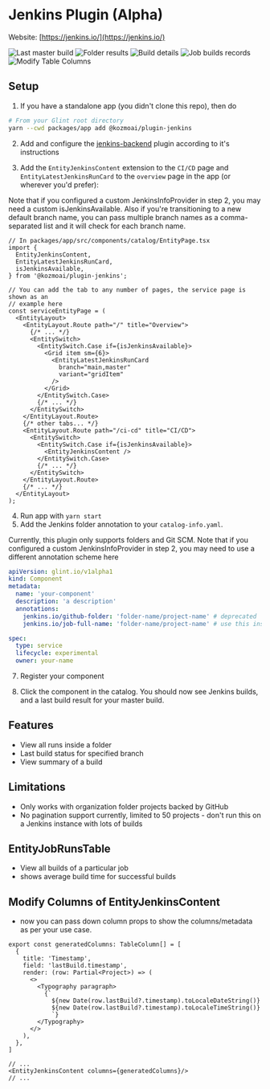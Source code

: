# Jenkins Plugin (Alpha)

Website: [https://jenkins.io/](https://jenkins.io/)

<img src="./src/assets/last-master-build.png"  alt="Last master build"/>
<img src="./src/assets/folder-results.png"  alt="Folder results"/>
<img src="./src/assets/build-details.png"  alt="Build details"/>
<img src="./src/assets/jobrun-table.png"  alt="Job builds records"/>
<img src="./src/assets/dynamic-columns.png"  alt="Modify Table Columns"/>

## Setup

1. If you have a standalone app (you didn't clone this repo), then do

```bash
# From your Glint root directory
yarn --cwd packages/app add @kozmoai/plugin-jenkins
```

2. Add and configure the [jenkins-backend](../jenkins-backend) plugin according to it's instructions

3. Add the `EntityJenkinsContent` extension to the `CI/CD` page and `EntityLatestJenkinsRunCard` to the `overview` page in the app (or wherever you'd prefer):

Note that if you configured a custom JenkinsInfoProvider in step 2, you may need a custom isJenkinsAvailable. Also if you're transitioning to a new default branch name, you can pass multiple branch names as a comma-separated list and it will check for each branch name.

```tsx
// In packages/app/src/components/catalog/EntityPage.tsx
import {
  EntityJenkinsContent,
  EntityLatestJenkinsRunCard,
  isJenkinsAvailable,
} from '@kozmoai/plugin-jenkins';

// You can add the tab to any number of pages, the service page is shown as an
// example here
const serviceEntityPage = (
  <EntityLayout>
    <EntityLayout.Route path="/" title="Overview">
      {/* ... */}
      <EntitySwitch>
        <EntitySwitch.Case if={isJenkinsAvailable}>
          <Grid item sm={6}>
            <EntityLatestJenkinsRunCard
              branch="main,master"
              variant="gridItem"
            />
          </Grid>
        </EntitySwitch.Case>
        {/* ... */}
      </EntitySwitch>
    </EntityLayout.Route>
    {/* other tabs... */}
    <EntityLayout.Route path="/ci-cd" title="CI/CD">
      <EntitySwitch>
        <EntitySwitch.Case if={isJenkinsAvailable}>
          <EntityJenkinsContent />
        </EntitySwitch.Case>
        {/* ... */}
      </EntitySwitch>
    </EntityLayout.Route>
    {/* ... */}
  </EntityLayout>
);
```

4. Run app with `yarn start`
5. Add the Jenkins folder annotation to your `catalog-info.yaml`.

Currently, this plugin only supports folders and Git SCM.
Note that if you configured a custom JenkinsInfoProvider in step 2, you may need to use a different annotation scheme here

```yaml
apiVersion: glint.io/v1alpha1
kind: Component
metadata:
  name: 'your-component'
  description: 'a description'
  annotations:
    jenkins.io/github-folder: 'folder-name/project-name' # deprecated
    jenkins.io/job-full-name: 'folder-name/project-name' # use this instead

spec:
  type: service
  lifecycle: experimental
  owner: your-name
```

7. Register your component

8. Click the component in the catalog. You should now see Jenkins builds, and a
   last build result for your master build.

## Features

- View all runs inside a folder
- Last build status for specified branch
- View summary of a build

## Limitations

- Only works with organization folder projects backed by GitHub
- No pagination support currently, limited to 50 projects - don't run this on a
  Jenkins instance with lots of builds

## EntityJobRunsTable

- View all builds of a particular job
- shows average build time for successful builds

## Modify Columns of EntityJenkinsContent

- now you can pass down column props to show the columns/metadata as per your use case.

```tsx
export const generatedColumns: TableColumn[] = [
  {
    title: 'Timestamp',
    field: 'lastBuild.timestamp',
    render: (row: Partial<Project>) => (
      <>
        <Typography paragraph>
          {`
            ${new Date(row.lastBuild?.timestamp).toLocaleDateString()}
            ${new Date(row.lastBuild?.timestamp).toLocaleTimeString()}
            `}
        </Typography>
      </>
    ),
  },
]

// ...
<EntityJenkinsContent columns={generatedColumns}/>
// ...
```
